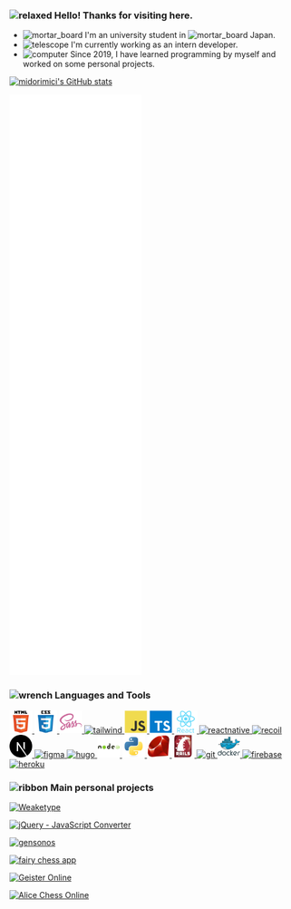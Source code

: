 ### <img src="https://twemoji.maxcdn.com/svg/263a.svg" alt="relaxed" width="20" height="20"> Hello! Thanks for visiting here.

- <img src="https://twemoji.maxcdn.com/svg/1f393.svg" alt="mortar_board" width="20" height="20"> I'm an university student in <img src="https://twemoji.maxcdn.com/svg/1f1ef-1f1f5.svg" alt="mortar_board" width="20" height="20"> Japan.
- <img src="https://twemoji.maxcdn.com/svg/1f52d.svg" alt="telescope" width="20" height="20"> I'm currently working as an intern developer.
- <img src="https://twemoji.maxcdn.com/svg/1f4bb.svg" alt="computer" width="20" height="20"> Since 2019, I have learned programming by myself and worked on some personal projects.

[![midorimici's GitHub stats](https://github-readme-stats.vercel.app/api?username=midorimici&show_icons=true&bg_color=F9F9F9&title_color=FFABE1&icon_color=A685E2)](https://github.com/anuraghazra/github-readme-stats)

![Metrics](https://github.com/midorimici/midorimici/blob/main/github-metrics.svg)

### <img src="https://twemoji.maxcdn.com/svg/1f527.svg" alt="wrench" width="20" height="20"> Languages and Tools

<p align="left">
  <a href="https://www.w3.org/html/" target="_blank">
    <img src="https://raw.githubusercontent.com/devicons/devicon/master/icons/html5/html5-original-wordmark.svg" alt="html5" width="40" height="40"/>
  </a>
  <a href="https://www.w3schools.com/css/" target="_blank">
    <img src="https://raw.githubusercontent.com/devicons/devicon/master/icons/css3/css3-original-wordmark.svg" alt="css3" width="40" height="40"/>
  </a>
  <a href="https://sass-lang.com" target="_blank">
    <img src="https://raw.githubusercontent.com/devicons/devicon/master/icons/sass/sass-original.svg" alt="sass" width="40" height="40"/>
  </a>
  <a href="https://tailwindcss.com/" target="_blank">
    <img src="https://www.vectorlogo.zone/logos/tailwindcss/tailwindcss-icon.svg" alt="tailwind" width="40" height="40"/>
  </a>
  <a href="https://developer.mozilla.org/en-US/docs/Web/JavaScript" target="_blank">
    <img src="https://raw.githubusercontent.com/devicons/devicon/master/icons/javascript/javascript-original.svg" alt="javascript" width="40" height="40"/>
  </a>
  <a href="https://www.typescriptlang.org/" target="_blank">
    <img src="https://raw.githubusercontent.com/devicons/devicon/master/icons/typescript/typescript-original.svg" alt="typescript" width="40" height="40"/>
  </a>
  <a href="https://reactjs.org/" target="_blank">
    <img src="https://raw.githubusercontent.com/devicons/devicon/master/icons/react/react-original-wordmark.svg" alt="react" width="40" height="40"/>
  </a>
  <a href="https://reactnative.dev/" target="_blank">
    <img src="https://reactnative.dev/img/header_logo.svg" alt="reactnative" width="40" height="40"/>
  </a>
  <a href="https://recoiljs.org/" target="_blank">
    <img src="https://recoiljs.org/img/logo.svg" alt="recoil" width="40" height="40"/>
  </a>
  <a href="https://nextjs.org/" target="_blank">
    <img src="https://raw.githubusercontent.com/devicons/devicon/master/icons/nextjs/nextjs-original.svg" alt="nextjs" width="40" height="40"/>
  </a>
  <a href="https://www.figma.com/" target="_blank">
    <img src="https://www.vectorlogo.zone/logos/figma/figma-icon.svg" alt="figma" width="40" height="40"/>
  </a>
  <a href="https://gohugo.io/" target="_blank">
    <img src="https://api.iconify.design/logos-hugo.svg" alt="hugo" width="40" height="40"/>
  </a>
  <a href="https://nodejs.org" target="_blank">
    <img src="https://raw.githubusercontent.com/devicons/devicon/master/icons/nodejs/nodejs-original-wordmark.svg" alt="nodejs" width="40" height="40"/>
  </a>
  <a href="https://www.python.org" target="_blank">
    <img src="https://raw.githubusercontent.com/devicons/devicon/master/icons/python/python-original.svg" alt="python" width="40" height="40"/>
  </a>
  <a href="https://www.ruby-lang.org/en/" target="_blank">
    <img src="https://raw.githubusercontent.com/devicons/devicon/master/icons/ruby/ruby-original.svg" alt="ruby" width="40" height="40"/>
  </a>
  <a href="https://rubyonrails.org" target="_blank">
    <img src="https://raw.githubusercontent.com/devicons/devicon/master/icons/rails/rails-original-wordmark.svg" alt="rails" width="40" height="40"/>
  </a>
  <a href="https://git-scm.com/" target="_blank">
    <img src="https://www.vectorlogo.zone/logos/git-scm/git-scm-icon.svg" alt="git" width="40" height="40"/>
  </a>
  <a href="https://www.docker.com/" target="_blank">
    <img src="https://raw.githubusercontent.com/devicons/devicon/master/icons/docker/docker-original-wordmark.svg" alt="docker" width="40" height="40"/>
  </a>
  <a href="https://firebase.google.com/" target="_blank">
    <img src="https://www.vectorlogo.zone/logos/firebase/firebase-icon.svg" alt="firebase" width="40" height="40"/>
  </a>
  <a href="https://heroku.com" target="_blank">
    <img src="https://www.vectorlogo.zone/logos/heroku/heroku-icon.svg" alt="heroku" width="40" height="40"/>
  </a>
</p>

### <img src="https://twemoji.maxcdn.com/svg/1f380.svg" alt="ribbon" width="20" height="20"> Main personal projects

[![Weaketype](https://github-readme-stats.vercel.app/api/pin/?username=midorimici&repo=weaketype)](https://github.com/midorimici/weaketype)

[![jQuery - JavaScript Converter](https://github-readme-stats.vercel.app/api/pin/?username=midorimici&repo=jqjsconverter)](https://github.com/midorimici/jqjsconverter)

[![gensonos](https://github-readme-stats.vercel.app/api/pin/?username=midorimici&repo=gensonos)](https://github.com/midorimici/gensonos)

[![fairy chess app](https://github-readme-stats.vercel.app/api/pin/?username=midorimici&repo=fairy-chess)](https://github.com/midorimici/fairy-chess)

[![Geister Online](https://github-readme-stats.vercel.app/api/pin/?username=midorimici&repo=geister-online)](https://github.com/midorimici/geister-online)

[![Alice Chess Online](https://github-readme-stats.vercel.app/api/pin/?username=midorimici&repo=alice-chess-online)](https://github.com/midorimici/alice-chess-online)
